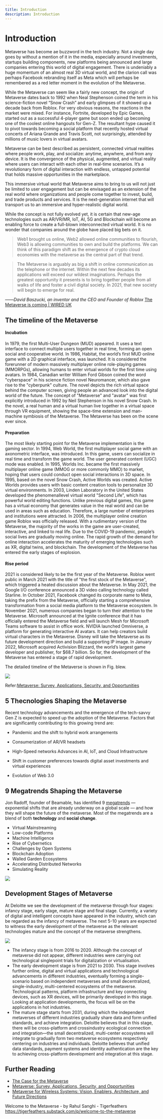 ```yaml
---
title: Introduction
description: Introduction
---
```

# Introduction

Metaverse has become ae buzzword in the tech industry. Not a single day goes by without a mention of it in the media, especially around investments, startups building components, new platforms being announced and large companies entering this world of digital engagement. There is undeniably a huge momentum of an almost real 3D virtual world, and the clarion call was perhaps Facebook rebranding itself as Meta which will perhaps be remembered as a red letter moment in the evolution of the Metaverse.

While the Metaverse can seem like a fairly new concept, the origin of Metaverse dates back to 1992 when Neal Stephenson coined the term in his science-fiction novel “Snow Crash” and early glimpses of it showed up a decade back from Roblox. For very obvious reasons, the reactions in the market were mixed. For instance, Fortnite, developed by Epic Games, started out as a successful 4-player game but soon ended up becoming one of the coolest online hangouts for Gen-Z. The resultant hype caused it to pivot towards becoming a social platform that recently hosted virtual concerts of Ariana Grande and Travis Scott, not surprisingly, attended by millions of music lovers in virtual avatars. 

Metaverse can be best described as persistent, connected virtual realities where people work, play, and socialize: anytime, anywhere, and from any device. It is the convergence of the physical, augmented, and virtual reality where users can interact with each other in real-time scenarios. It’s a revolutionary form of digital interaction with endless, untapped potential that holds massive opportunities in the marketplace. 

This immersive virtual world that Metaverse aims to bring to us will not just be limited to user engagement but can be envisaged as an extension of the real world where organizations and people come together to invest, build, and trade products and services. It is the next-generation internet that will transport us to an immersive and hyper-realistic digital world. 

While the concept is not fully evolved yet, it is certain that new-age technologies such as AR/VR/MR, IoT, AI, 5G and Blockchain will become an enabling force to create a full-blown interconnected virtual world. It is no wonder that companies around the globe have placed big bets on it. 

> Web1 brought us online, Web2 allowed online communities to flourish, Web3 is allowing communities to own and build the platforms. We can think of this paradigm shift as the emergence of crypto cloud economies with the metaverse as the central part of that trend.



> The Metaverse is arguably as big a shift in online communication as the telephone or the internet. Within the next few decades its applications will exceed our wildest imaginations. Perhaps the greatest opportunity it presents is to bring together people from all walks of life and foster a civil digital society. In 2021, that new society will begin to emerge for real.

 ——*David Baszucki, an inventor and the CEO and Founder of Roblox* [The Metaverse is coming | WIRED UK](https://www.wired.co.uk/article/metaverse)

## The timeline of the Metaverse

#### Incubation

In 1979, the first Multi-User Dungeon (MUD) appeared. It uses a text interface to connect multiple users together in real time, forming an open social and cooperative world. In 1986, Habitat, the world’s first MUD online game with a 2D graphical interface, was launched. It is considered the forerunner of modern massively multiplayer online role-playing games (MMORPGs), allowing humans to enter virtual worlds for the first time using avatars. In 1984, Canadian writer William Ford Gibson coined the word "cyberspace" in his science fiction novel Neuromancer, which also gave rise to the "cyberpunk" culture. The novel depicts the rich virtual space behind the computer screen, giving people an advanced look into the digital world of the future. The concept of "Metaverse" and "avatar" was first explicitly introduced in 1992 by Neil Stephenson in his novel Snow Crash. In the novel, a real human and a virtual human live together in a virtual space through VR equipment, showing the space-time extension and man-machine symbiosis of the Metaverse. The Metaverse has been on the scene ever since. 

#### Preparation

The most likely starting point for the Metaverse implementation is the gaming sector. In 1994, Web World, the first multiplayer social game with an axonometric interface, was introduced. In this game, users can socialize in real time and transform the game world. The user generated content (UGC) mode was enabled. In 1995, Worlds Inc. became the first massively multiplayer online game (MMOG or more commonly MMO) to market, hoping that users could conduct open social interactions in 3D space. In 1995, based on the novel Snow Crash, Active Worlds was created. Active Worlds provides users with basic content creation tools to personalize 3D virtual environments. In 2003, Linden Laboratory in the United States developed the phenomenallevel virtual world "Second Life", which has powerful world editing functions. Unlike previous digital games, this game has a virtual economy that generates value in the real world and can be used in areas such as education. Therefore, a large number of enterprises and institutions were attracted. In 2006, the multiplayer online creation game Roblox was officially released. With a rudimentary version of the Metaverse, the majority of the works in the game are user-created, interactive, and linked to real life. Due to the COVID-19 pandemic, people’s social lives are gradually moving online. The rapid growth of the demand for online interaction accelerates the maturity of emerging technologies such as XR, digital twins, and blockchain. The development of the Metaverse has entered the early stages of explosion. 

#### Rise period

2021 is considered likely to be the first year of the Metaverse. Roblox went public in March 2021 with the title of "the first stock of the Metaverse", which triggered a heated discussion about the Metaverse. In May 2021, the Google I/O conference announced a 3D video calling technology called Starline. In October 2021, Facebook changed its corporate name to Meta, taking the prefix from the Metaverse, officially starting a comprehensive transformation from a social media platform to the Metaverse ecosystem. In November 2021, numerous companies began to turn their attention to the Metaverse. Microsoft announced at the Ignite conference that it has officially entered the Metaverse field and will launch Mesh for Microsoft Teams software to assist in office work. NVIDIA launched Omniverse, a platform for generating interactive AI avatars. It can help creators build virtual characters in the Metaverse. Disney will take the Metaverse as its future development direction and build a supporting IP image. In January 2022, Microsoft acquired Activision Blizzard, the world’s largest game developer and publisher, for $68.7 billion. So far, the development of the Metaverse has entered a stage of rapid development.

The detailed timeline of the Metaverse is shown in Fig. blew.

![](./images/timeline.jpg)

Refer:[Metaverse: Survey, Applications, Security, and Opportunities](https://arxiv.org/pdf/2210.07990.pdf)



## 5 Thecnologies Shaping the Metaverse

Recent technology advancements and the emergence of the tech-savvy Gen Z is expected to speed up the adoption of the Metaverse. Factors that are significantly contributing to this growing trend are:

* Pandemic and the shift to hybrid work arrangements

* Consumerization of AR/VR headsets

* High-Speed networks Advances in AI, IoT, and Cloud Infrastructure

* Shift in customer preferences towards digital asset investments and virtual experiences

* Evolution of Web 3.0

  

## 9 Megatrends Shaping the Metaverse

Jon Radoff, founder of Beamable, has identified 9 [megatrends](https://en.wikipedia.org/wiki/Megatrend) — exponential shifts that are already underway on a global scale — and how they will shape the future of the metaverse. Most of the megatrends are a blend of both **technology** and **social change**.

* Virtual Mainstreaming
* Low-code Platforms
* Machine Intelligence
* Rise of Cybernetics
* Challenges by Open Systems
* Blockchain Adoption
* Walled Garden Ecosystems
* Accelerating Distributed Networks
* Simulating Reality

![](./images/megatrends.png)



## Development Stages of Metaverse

At Deloitte we see the development of the metaverse through four stages: infancy stage, early stage, mature stage and final stage. Currently, a variety of digital and intelligent concepts have appeared in the industry, which can be regarded as the infancy of metaverse. The next 5-10 years are expected to witness the early development of the metaverse as the relevant technologies mature and the concept of the metaverse strengthens.

![](./images/stages.jpg)

* The infancy stage is from 2016 to 2020. Although the concept of metaverse did not appear, different industries were carrying out technological singlepoint trials for digitalization or virtualisation.
* The early development stage is from 2021 to 2030. This stage involves further online, digital and virtual applications and technological advancements in different industries, eventually forming a single-scenario based on independent metaverses and small decentralized, single-industry, multi-centered ecosystems of the metaverse. Technological patterns, platform infrastructure and key connecting devices, such as XR devices, will be primarily developed in this stage. Looking at application developments, the focus will be on the applications in hot industries.
* The mature stage starts from 2031, during which the independent metaverses of different industries gradually share data and form unified standards, and achieve integration. Deloitte believes that in this stage, there will be cross-platform and crossindustry ecological connection and integration—the small decentralized, multi-center ecosystems will integrate to gradually form two metaverse ecosystems respectively centering on industries and individuals. Deloitte believes that unified data standards, payment systems and identity authentication are the key to achieving cross-platform development and integration at this stage.



## Further Reading

* [The Case for the Metaverse](https://events.bizzabo.com/filaustin/agenda/session/903534)
* [Metaverse: Survey, Applications, Security, and Opportunities](https://arxiv.org/pdf/2210.07990.pdf)
* [Metaverse for Wireless Systems: Vision, Enablers, Architecture, and Future Directions](https://arxiv.org/pdf/2207.00413.pdf)

Welcome to the Metaverse - by Rahul Sanghi - Tigerfeathers
https://tigerfeathers.substack.com/p/welcome-to-the-metaverse
